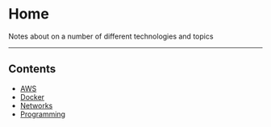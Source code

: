 # Home

Notes about on a number of different technologies and topics
- - - -

## Contents

* [AWS](https://github.com/Sam-Ballantyne/DevNotes/tree/main/AWS#readme)
* [Docker](https://github.com/Sam-Ballantyne/DevNotes/tree/main/Docker#readme)
* [Networks](https://github.com/Sam-Ballantyne/DevNotes/tree/main/Networks#readme)
* [Programming](https://github.com/Sam-Ballantyne/DevNotes/tree/main/Programming#readme)
